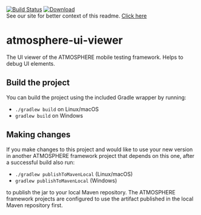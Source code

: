 [![Build Status](https://travis-ci.org/MusalaSoft/atmosphere-ui-viewer.svg?branch=master)](https://travis-ci.org/MusalaSoft/atmosphere-ui-viewer) [![Download](https://api.bintray.com/packages/musala/atmosphere/atmosphere-ui-viewer/images/download.svg?version=0.0.1)](https://bintray.com/musala/atmosphere/atmosphere-ui-viewer/0.0.1/link)  
See our site for better context of this readme. [Click here](http://atmosphereframework.com/)

# atmosphere-ui-viewer
The UI viewer of the ATMOSPHERE mobile testing framework. Helps to debug UI elements.

## Build the project
You can build the project using the included Gradle wrapper by running:
* `./gradlew build` on Linux/macOS
* `gradlew build` on Windows

## Making changes
If you make changes to this project and would like to use your new version in another ATMOSPHERE framework project that depends on this one, after a successful build also run:
* `./gradlew publishToMavenLocal` (Linux/macOS)
* `gradlew publishToMavenLocal` (Windows)

to publish the jar to your local Maven repository. The ATMOSPHERE framework projects are configured to use the artifact published in the local Maven repository first.
